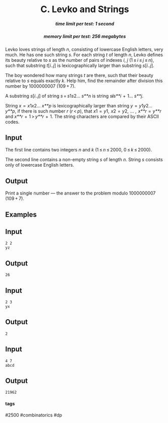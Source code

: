 <h1 style='text-align: center;'> C. Levko and Strings</h1>

<h5 style='text-align: center;'>time limit per test: 1 second</h5>
<h5 style='text-align: center;'>memory limit per test: 256 megabytes</h5>

Levko loves strings of length *n*, consisting of lowercase English letters, very much. He has one such string *s*. For each string *t* of length *n*, Levko defines its beauty relative to *s* as the number of pairs of indexes *i*, *j* (1 ≤ *i* ≤ *j* ≤ *n*), such that substring *t*[*i*..*j*] is lexicographically larger than substring *s*[*i*..*j*].

The boy wondered how many strings *t* are there, such that their beauty relative to *s* equals exactly *k*. Help him, find the remainder after division this number by 1000000007 (109 + 7).

A substring *s*[*i*..*j*] of string *s* = *s*1*s*2... *s**n* is string *s**i**s**i*  +  1... *s**j*.

String *x*  =  *x*1*x*2... *x**p* is lexicographically larger than string *y*  =  *y*1*y*2... *y**p*, if there is such number *r* (*r* < *p*), that *x*1  =  *y*1,  *x*2  =  *y*2,  ... ,  *x**r*  =  *y**r* and *x**r*  +  1 > *y**r*  +  1. The string characters are compared by their ASCII codes.

## Input

The first line contains two integers *n* and *k* (1 ≤ *n* ≤ 2000, 0 ≤ *k* ≤ 2000).

The second line contains a non-empty string *s* of length *n*. String *s* consists only of lowercase English letters. 

## Output

Print a single number — the answer to the problem modulo 1000000007 (109 + 7).

## Examples

## Input


```
2 2  
yz  

```
## Output


```
26  

```
## Input


```
2 3  
yx  

```
## Output


```
2  

```
## Input


```
4 7  
abcd  

```
## Output


```
21962  

```


#### tags 

#2500 #combinatorics #dp 